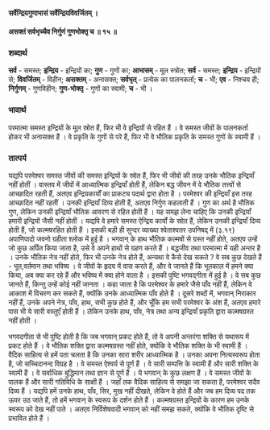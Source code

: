 #### सर्वेन्द्रियगुणाभासं सर्वेन्द्रियविवर्जितम् ।
#### असक्तं सर्वभृच्चैव निर्गुणं गुणभोक्तृ च ॥ १५ ॥

### शब्दार्थ

**सर्व** - समस्त; **इन्द्रिय** - इन्द्रियों का; **गुण** - गुणों का; **आभासम्** - मूल स्त्रोत; **सर्व** - समस्त; **इन्द्रिय** - इन्द्रियों से; **विवर्जितम्** - विहीन; **असक्तम्** - अनासक्त; **सर्वभृत्** - प्रत्येक का पालनकर्ता; **च** - भी; **एव** - निश्चय ही; **निर्गुणम्** - गुणविहीन; **गुण-भोक्तृ** - गुणों का स्वामी; **च** - भी ।

### भावार्थ

परमात्मा समस्त इन्द्रियों के मूल स्रोत हैं, फिर भी वे इन्द्रियों से रहित हैं । वे समस्त जीवों के पालनकर्ता होकर भी अनासक्त हैं । वे प्रकृति के गुणों से परे हैं, फिर भी वे भौतिक प्रकृति के समस्त गुणों के स्वामी हैं ।

### तात्पर्य

यद्यपि परमेश्वर समस्त जीवों की समस्त इन्द्रियों के स्रोत हैं, फिर भी जीवों की तरह उनके भौतिक इन्द्रियाँ नहीं होतीं । वास्तव में जीवों में आध्यात्मिक इन्द्रियाँ होती हैं, लेकिन बद्ध जीवन में वे भौतिक तत्त्वों से आच्छादित रहती हैं, अतएव इन्द्रियकार्यों का प्राकट्य पदार्थ द्वारा होता है । परमेश्वर की इन्द्रियाँ इस तरह आच्छादित नहीं रहतीं । उनकी इन्द्रियाँ दिव्य होती हैं, अतएव निर्गुण कहलाती हैं । गुण का अर्थ है भौतिक गुण, लेकिन उनकी इन्द्रियाँ भौतिक आवरण से रहित होती हैं । यह समझ लेना चाहिए कि उनकी इन्द्रियाँ हमारी इन्द्रियों जैसी नहीं होतीं । यद्यपि वे हमारे समस्त ऐन्द्रिय कार्यों के स्रोत हैं, लेकिन उनकी इन्द्रियाँ दिव्य होती हैं, जो कल्मषरहित होती हैं । इसकी बड़ी ही सुन्दर व्याख्या श्वेताश्वतर उपनिषद् में (३.१९) अपाणिपादो जवनो ग्रहीता श्लोक में हुई है । भगवान् के हाथ भौतिक कल्मषों से ग्रस्त नहीं होते, अतएव उन्हें जो कुछ अर्पित किया जाता है, उसे वे अपने हाथों से ग्रहण करते हैं । बद्धजीव तथा परमात्मा में यही अन्तर है । उनके भौतिक नेत्र नहीं होते, फिर भी उनके नेत्र होते हैं, अन्यथा वे कैसे देख सकते ? वे सब कुछ देखते हैं - भूत,वर्तमान तथा भविष्य । वे जीवों के हृदय में वास करते हैं, और वे जानते हैं कि भूतकाल में हमने क्या किया, अब क्या कर रहे हैं और भविष्य में क्या होने वाला है । इसकी पुष्टि भगवद्गीता में हुई है । वे सब कुछ जानते हैं, किन्तु उन्हें कोई नहीं जानता । कहा जाता है कि परमेश्वर के हमारे जैसे पाँव नहीं हैं, लेकिन वे आकाश में विचरण कर सकते हैं, क्योंकि उनके आध्यात्मिक पाँव होते हैं । दूसरे शब्दों में, भगवान् निराकार नहीं हैं, उनके अपने नेत्र, पाँव, हाथ, सभी कुछ होते हैं, और चूँकि हम सभी परमेश्वर के अंश हैं, अतएव हमारे पास भी ये सारी वस्तुएँ होती हैं । लेकिन उनके हाथ, पाँव, नेत्र तथा अन्य इन्द्रियाँ प्रकृति द्वारा कल्मषग्रस्त नहीं होती ।

भगवदगीता से भी पुष्टि होती है कि जब भगवान् प्रकट होते हैं, तो वे अपनी अन्तरंगा शक्ति से यथारूप में प्रकट होते हैं । वे भौतिक शक्ति द्वारा कल्मषग्रस्त नहीं होते, क्योंकि वे भौतिक शक्ति के भी स्वामी हैं । वैदिक साहित्य से हमें पता चलता है कि उनका सारा शरीर आध्यात्मिक है । उनका अपना नित्यस्वरूप होता है, जो सच्चिदानन्द विग्रह है । वे समस्त ऐश्वर्य से पूर्ण हैं । वे सारी सम्पत्ति के स्वामी हैं और सारी शक्ति के स्वामी हैं । वे सर्वाधिक बुद्धिमान तथा ज्ञान से पूर्ण हैं । ये भगवान् के कुछ लक्षण हैं । वे समस्त जीवों के पालक हैं और सारी गतिविधि के साक्षी हैं । जहाँ तक वैदिक साहित्य से समझा जा सकता है, परमेश्वर सदैव दिव्य हैं । यद्यपि हमें उनके हाथ, पाँव, सिर, मुख नहीं दीखते, लेकिन वे होते हैं और जब हम दिव्य पद तक ऊपर उठ जाते हैं, तो हमें भगवान् के स्वरूप के दर्शन होते हैं । कल्मषग्रस्त इन्द्रियों के कारण हम उनके स्वरूप को देख नहीं पाते । अतएव निर्विशेषवादी भगवान् को नहीं समझ सकते, क्योंकि वे भौतिक दृष्टि से प्रभावित होते हैं ।